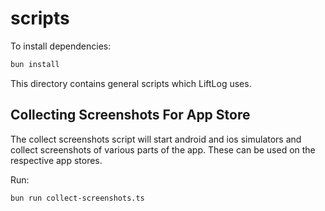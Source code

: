 # scripts

To install dependencies:

```bash
bun install
```

This directory contains general scripts which LiftLog uses.

## Collecting Screenshots For App Store

The collect screenshots script will start android and ios simulators and collect screenshots of various parts of the app. These can be used on the respective app stores.

Run:

```bash
bun run collect-screenshots.ts
```
